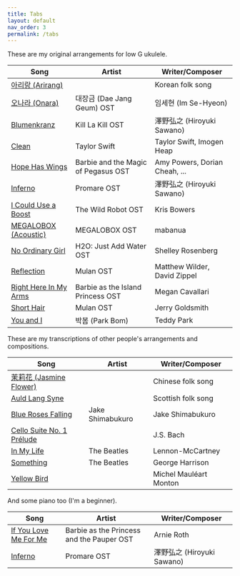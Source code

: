 ```yaml
---
title: Tabs
layout: default
nav_order: 3
permalink: /tabs
---
```


These are my original arrangements for low G ukulele.

| Song | Artist | Writer/Composer |
| ---- | ------ | --------------- |
| <a href="{{site.baseurl}}/tabs/Arirang.pdf" target="_blank">아리랑 (Arirang)</a> | | Korean folk song |
| <a href="{{site.baseurl}}/tabs/Onara.pdf" target="_blank">오나라 (Onara)</a> | 대장금 (Dae Jang Geum) OST | 임세현 (Im Se-Hyeon) |
| <a href="{{site.baseurl}}/tabs/Blumenkranz.pdf" target="_blank">Blumenkranz</a> | Kill La Kill OST | 澤野弘之 (Hiroyuki Sawano) |
| <a href="{{site.baseurl}}/tabs/Clean.pdf" target="_blank">Clean</a> | Taylor Swift | Taylor Swift, Imogen Heap |
| <a href="{{site.baseurl}}/tabs/Hope_Has_Wings.pdf" target="_blank">Hope Has Wings</a> | Barbie and the Magic of Pegasus OST | Amy Powers, Dorian Cheah, ... |
| <a href="{{site.baseurl}}/tabs/Inferno.pdf" target="_blank">Inferno</a> | Promare OST | 澤野弘之 (Hiroyuki Sawano) |
| <a href="{{site.baseurl}}/tabs/I_Could_Use_a_Boost.pdf" target="_blank">I Could Use a Boost</a> | The Wild Robot OST | Kris Bowers |
| <a href="{{site.baseurl}}/tabs/MEGALOBOX_(Acoustic).pdf" target="_blank">MEGALOBOX (Acoustic)</a> | MEGALOBOX OST | mabanua |
| <a href="{{site.baseurl}}/tabs/No_Ordinary_Girl.pdf" target="_blank">No Ordinary Girl</a> | H2O: Just Add Water OST | Shelley Rosenberg |
| <a href="{{site.baseurl}}/tabs/Reflection.pdf" target="_blank">Reflection</a> | Mulan OST | Matthew Wilder, David Zippel |
| <a href="{{site.baseurl}}/tabs/Right_Here_In_My_Arms.pdf" target="_blank">Right Here In My Arms</a> | Barbie as the Island Princess OST | Megan Cavallari |
| <a href="{{site.baseurl}}/tabs/Short_Hair.pdf" target="_blank">Short Hair</a> | Mulan OST | Jerry Goldsmith |
| <a href="{{site.baseurl}}/tabs/You_and_I.pdf" target="_blank">You and I</a> | 박봄 (Park Bom) | Teddy Park |

These are my transcriptions of other people's arrangements and compositions.

| Song | Artist | Writer/Composer |
| ---- | ------ | --------------- |
| <a href="{{site.baseurl}}/tabs/Jasmine_Flower.pdf" target="_blank">茉莉花 (Jasmine Flower)</a> | | Chinese folk song |
| <a href="{{site.baseurl}}/tabs/Auld_Lang_Syne.pdf" target="_blank">Auld Lang Syne</a> <a href="https://www.instagram.com/p/Cty2Ps2rEMO/" target="_blank"><i class="fas fa-external-link-alt"></i></a> | | Scottish folk song |
| <a href="{{site.baseurl}}/tabs/Blue_Roses_Falling.pdf" target="_blank">Blue Roses Falling</a> <a href="https://www.youtube.com/watch?v=fzvFqVZvDV8" target="_blank"><i class="fas fa-external-link-alt"></i></a> | Jake Shimabukuro | Jake Shimabukuro |
| <a href="{{site.baseurl}}/tabs/Cello_Suite_No_1_Prelude.pdf" target="_blank">Cello Suite No. 1 Prélude</a> | | J.S. Bach |
| <a href="{{site.baseurl}}/tabs/In_My_Life.pdf" target="_blank">In My Life</a> <a href="https://youtu.be/0kjNS91o1E4?feature=shared&t=1724" target="_blank"><i class="fas fa-external-link-alt"></i></a> | The Beatles | Lennon-McCartney |
| <a href="{{site.baseurl}}/tabs/Something.pdf" target="_blank">Something</a> <a href="https://www.youtube.com/watch?v=naJlZujI2Ps" target="_blank"><i class="fas fa-external-link-alt"></i></a> | The Beatles | George Harrison |
| <a href="{{site.baseurl}}/tabs/Yellow_Bird.pdf" target="_blank">Yellow Bird</a> | | Michel Mauléart Monton |

And some piano too (I'm a beginner).

| Song | Artist | Writer/Composer |
| ---- | ------ | --------------- |
| <a href="{{site.baseurl}}/tabs/piano_If_You_Love_Me_For_Me.pdf" target="_blank">If You Love Me For Me</a> <a href="https://www.youtube.com/watch?v=SMe10v_rRbo" target="_blank"><i class="fas fa-external-link-alt"></i></a> | Barbie as the Princess and the Pauper OST | Arnie Roth |
| <a href="{{site.baseurl}}/tabs/piano_Inferno.pdf" target="_blank">Inferno</a> <a href="https://youtu.be/-eRd8akV9Mk?feature=shared&t=107" target="_blank"><i class="fas fa-external-link-alt"></i></a> | Promare OST | 澤野弘之 (Hiroyuki Sawano)
